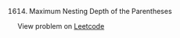 1614. Maximum Nesting Depth of the Parentheses

View problem on [Leetcode](https://leetcode.com/problems/maximum-nesting-depth-of-the-parentheses/description/)